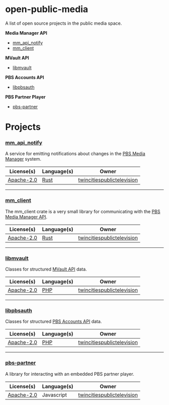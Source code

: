 # open-public-media

A list of open source projects in the public media space.

**Media Manager API**
* [mm_api_notify](#mm_api_notify)
* [mm_client](#mm_client)

**MVault API**
* [libmvault](#libmvault)

**PBS Accounts API**
* [libpbsauth](#libpbsauth)

**PBS Partner Player**
* [pbs-partner](#pbs-partner)

# Projects

### [mm_api_notify](https://github.com/twincitiespublictelevision/mm_api_notify)
A service for emitting notifications about changes in the [PBS Media Manager](https://docs.pbs.org/display/MM) system.

| License(s)  | Language(s) | Owner |
| ----------- | ----------- | ----- |
| [Apache-2.0](https://github.com/twincitiespublictelevision/mm_api_notify/blob/master/LICENSE) | [Rust](https://www.rust-lang.org/en-US/) | [twincitiespublictelevision](https://github.com/twincitiespublictelevision) |

---

### [mm_client](https://github.com/twincitiespublictelevision/mm_client)
The mm_client crate is a very small library for communicating with the [PBS Media Manager API](https://docs.pbs.org/display/MM).

| License(s)  | Language(s) | Owner |
| ----------- | ----------- | ----- |
| [Apache-2.0](https://github.com/twincitiespublictelevision/mm_client/blob/master/LICENSE) | [Rust](https://www.rust-lang.org/en-US/) | [twincitiespublictelevision](https://github.com/twincitiespublictelevision) |

---

### [libmvault](https://github.com/twincitiespublictelevision/libmvault)
Classes for structured [MVault API](https://docs.pbs.org/display/MV) data.

| License(s)  | Language(s) | Owner |
| ----------- | ----------- | ----- |
| [Apache-2.0](https://github.com/twincitiespublictelevision/libmvault/blob/master/LICENSE) | [PHP](https://secure.php.net/) | [twincitiespublictelevision](https://github.com/twincitiespublictelevision) |

---

### [libpbsauth](https://github.com/twincitiespublictelevision/libpbsauth)
Classes for structured [PBS Accounts API](https://docs.pbs.org/display/uua) data.

| License(s)  | Language(s) | Owner |
| ----------- | ----------- | ----- |
| [Apache-2.0](https://github.com/twincitiespublictelevision/libpbsauth/blob/master/LICENSE) | [PHP](https://secure.php.net/) | [twincitiespublictelevision](https://github.com/twincitiespublictelevision) |

---

### [pbs-partner](https://github.com/twincitiespublictelevision/pbs-partner)
A library for interacting with an embedded PBS partner player.

| License(s)  | Language(s) | Owner |
| ----------- | ----------- | ----- |
| [Apache-2.0](https://github.com/twincitiespublictelevision/pbs-partner/blob/master/LICENSE) | Javascript | [twincitiespublictelevision](https://github.com/twincitiespublictelevision) |